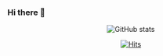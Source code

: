 ### Hi there 👋

<!--
**dk-ko/dk-ko** is a ✨ _special_ ✨ repository because its `README.md` (this file) appears on your GitHub profile.

Here are some ideas to get you started:

- 🔭 I’m currently working on ...
- 🌱 I’m currently learning ...
- 👯 I’m looking to collaborate on ...
- 🤔 I’m looking for help with ...
- 💬 Ask me about ...
- 📫 How to reach me: ...
- 😄 Pronouns: ...
- ⚡ Fun fact: ...
-->

<div align=center>
  
![GitHub stats](https://github-readme-stats.vercel.app/api?username=dk-ko&show_icons=true&count_private=true)  
<!-- [![본인ID's github stats](https://github-readme-stats.vercel.app/api/top-langs/?username=dk-ko&show_icons=true&hide_border=true&title_color=004386&icon_color=004386&layout=compact&count_private=true)](https://github.com/dk-ko) -->
  
</div>
  
<div align=center>

  [![Hits](https://hits.seeyoufarm.com/api/count/incr/badge.svg?url=https%3A%2F%2Fgithub.com%2Fdk-ko&count_bg=%231F9A92&title_bg=%23555555&icon=&icon_color=%23E7E7E7&title=hits&edge_flat=false)](https://hits.seeyoufarm.com)
  
</div>
